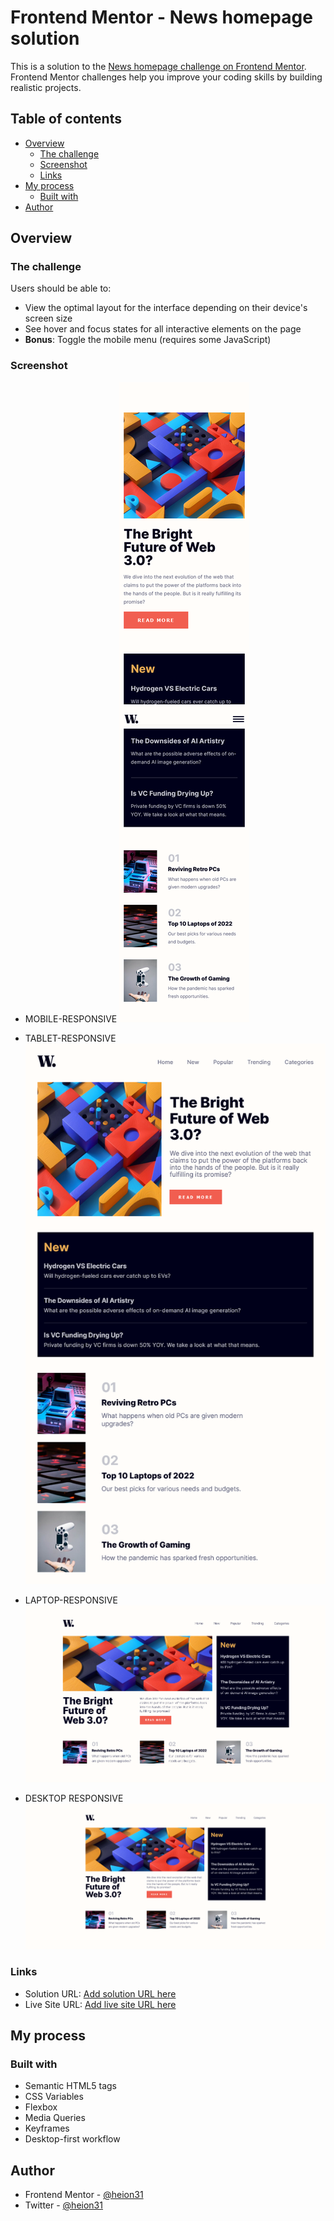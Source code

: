 # Frontend Mentor - News homepage solution

This is a solution to the [News homepage challenge on Frontend Mentor](https://www.frontendmentor.io/challenges/news-homepage-H6SWTa1MFl). Frontend Mentor challenges help you improve your coding skills by building realistic projects. 

## Table of contents

- [Overview](#overview)
  - [The challenge](#the-challenge)
  - [Screenshot](#screenshot)
  - [Links](#links)
- [My process](#my-process)
  - [Built with](#built-with)
- [Author](#author)

## Overview

### The challenge

Users should be able to:

- View the optimal layout for the interface depending on their device's screen size
- See hover and focus states for all interactive elements on the page
- **Bonus**: Toggle the mobile menu (requires some JavaScript)

### Screenshot
- MOBILE-RESPONSIVE
![](./assets/screenshots/Mobile-Responsive.png)

- TABLET-RESPONSIVE
![](./assets/screenshots/Tablet%20-Responsive.png)

- LAPTOP-RESPONSIVE
![](./assets/screenshots/Laptop-Responsive.png)

- DESKTOP RESPONSIVE
![](./assets/screenshots/Desktop-Responsive.png)

### Links

- Solution URL: [Add solution URL here](https://your-solution-url.com)
- Live Site URL: [Add live site URL here](https://your-live-site-url.com)

## My process

### Built with

- Semantic HTML5 tags
- CSS Variables
- Flexbox
- Media Queries
- Keyframes
- Desktop-first workflow

## Author

- Frontend Mentor - [@heion31](https://www.frontendmentor.io/profile/yourusername)
- Twitter - [@heion31](https://www.twitter.com/yourusername)


